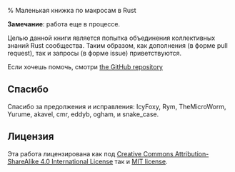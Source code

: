 % Маленькая книжка по макросам в Rust

**Замечание**: работа еще в процессе.

Целью данной книги является попытка объединения коллективных знаний Rust сообщества.  Таким образом, как дополнения  (в форме pull request), так и запросы (в форме issue) приветствуются.

Если хочешь помочь, смотри [the GitHub repository](https://github.com/DanielKeep/tlborm/)

## Спасибо

Спасибо за предолжения и исправления: IcyFoxy, Rym, TheMicroWorm, Yurume, akavel, cmr, eddyb, ogham, и snake_case.

## Лицензия

Эта работа лицензирована как под [Creative Commons Attribution-ShareAlike 4.0 International License](http://creativecommons.org/licenses/by-sa/4.0/) так и [MIT license](http://opensource.org/licenses/MIT).
